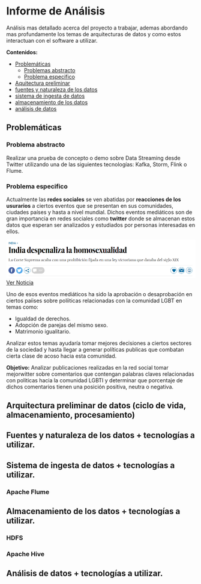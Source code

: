 # Informe de Análisis

Análisis mas detallado acerca del proyecto a trabajar, ademas abordando mas profundamente los temas de arquitecturas de datos y como estos interactuan con el software a utilizar.

**Contenidos:**

- [Problemáticas](#Problemáticas)
	- [Problemas abstracto](#Problema-abstracto)
	- [Problema especifico](#Problema-especifico)
- [Aquitectura preliminar](#arquitectura-preliminar-de-datos-ciclo-de-vida-almacenamiento-procesamiento)
- [fuentes y naturaleza de los datos](#fuentes-y-naturaleza-de-los-datos--tecnologías-a-utilizar)
- [sistema de ingesta de datos](#sistema-de-ingesta-de-datos--tecnologías-a-utilizar)
- [almacenamiento de los datos](#almacenamiento-de-los-datos--tecnologías-a-utilizar)
- [análisis de datos](#análisis-de-datos--tecnologías-a-utilizar)






## Problemáticas

### Problema abstracto

Realizar una prueba de concepto o demo sobre Data Streaming desde Twitter utilizando una de las siguientes tecnologías: Kafka, Storm, Flink o Flume.

### Problema especifico

Actualmente las **redes sociales** se ven abatidas por **reacciones de los usurarios** a ciertos eventos que se presentan en sus comunidades, ciudades países y hasta a nivel mundial. Dichos eventos mediáticos son de gran importancia en redes sociales como **twitter**  donde se almacenan estos datos que esperan ser analizados y estudiados por personas interesadas en ellos.


![Ver Noticia](imagenes/Noticia.PNG)
[Ver Noticia](https://elpais.com/internacional/2018/09/06/actualidad/1536217018_424450.html)

Uno de esos eventos mediáticos ha sido la aprobación o desaprobación en ciertos paíises sobre políiticas relacionadas con la comunidad LGBT en temas como:

- Igualdad de derechos.
-  Adopción de parejas del mismo sexo.
- Matrimonio igualitario.

Analizar estos temas ayudaría tomar mejores decisiones a ciertos sectores de la sociedad y hasta llegar a generar políticas publicas que combatan cierta clase de acoso hacia esta comunidad.

**Objetivo:** Analizar publicaciones realizadas en la red social tomar mejorwitter sobre comentarios que contengan palabras claves relacionadas con politicas hacia la comunidad LGBTI y determinar que porcentaje de dichos comentarios tienen una posición positiva, neutra o negativa.


## Arquitectura preliminar de datos (ciclo de vida, almacenamiento, procesamiento)



## Fuentes y naturaleza de los datos + tecnologías a utilizar.

## Sistema de ingesta de datos + tecnologías a utilizar.

### Apache Flume

## Almacenamiento de los datos + tecnologías a utilizar.

### HDFS

### Apache Hive

## Análisis de datos + tecnologías a utilizar.
<!--stackedit_data:
eyJoaXN0b3J5IjpbLTUyNzY1MTc0MywxMDgxMjM2MDc2LC0xMj
Y4MjI4MTg0LDE0NzQ3NTIwOTgsMTk2MDMwNjE1MSwzMTQ0ODMz
MzEsLTEzMTU5NzkxNDMsMTg5MTIxOTc3MiwzNDY1MTE5OTYsMT
QzMDk1ODI2MCwtMjEzNzgxOTAxOSwtNDg2Mzk4NDYyLC0xMjA1
Mzc4MjEsLTE4MzA5ODE1NjAsLTIwODg3NDY2MTIsOTgzNjQ2NT
A2XX0=
-->